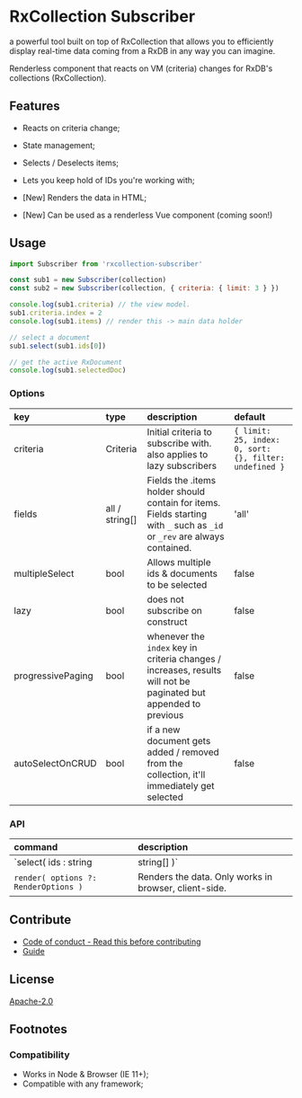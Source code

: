 # RxCollection Subscriber

a powerful tool built on top of RxCollection that allows you to efficiently display real-time data coming from a RxDB in any way you can imagine.

Renderless component that reacts on VM (criteria) changes for RxDB's collections (RxCollection).

<!-- **If you're rather interested in hooking the functionality directly into RxDB, you should check the [rxdb-subs](https://github.com/doriandrn/rxdb-subs) plugin.** - Coming soon! -->

## Features

- Reacts on criteria change;
- State management;
- Selects / Deselects items;
- Lets you keep hold of IDs you're working with;

- [New] Renders the data in HTML;
- [New] Can be used as a renderless Vue component (coming soon!)

## Usage

```js
import Subscriber from 'rxcollection-subscriber'

const sub1 = new Subscriber(collection)
const sub2 = new Subscriber(collection, { criteria: { limit: 3 } })

console.log(sub1.criteria) // the view model.
sub1.criteria.index = 2
console.log(sub1.items) // render this -> main data holder

// select a document
sub1.select(sub1.ids[0])

// get the active RxDocument
console.log(sub1.selectedDoc)
```

### Options

| key | type | description | default |
|:------|:---- |:------------|:---------|
| criteria | Criteria | Initial criteria to subscribe with. also applies to lazy subscribers | `{ limit: 25, index: 0, sort: {}, filter: undefined }`
| fields | all / string[] | Fields the .items holder should contain for items. Fields starting with `_` such as `_id` or `_rev` are always contained. | 'all'
| multipleSelect | bool | Allows multiple ids & documents to be selected | false
| lazy | bool | does not subscribe on construct | false
| progressivePaging | bool | whenever the `index` key in criteria changes / increases, results will not be paginated but appended to previous | false
| autoSelectOnCRUD | bool | if a new document gets added / removed from the collection, it'll immediately get selected | false

### API

| command | description |
| :----- | :----------- |
| `select( ids : string | string[] )` | This works in 2 ways. With `multipleSelect` option enabled it adds / removees the itemId from the .selectedIds list, otherwise it just selects / deselects that item. If the render function is used, this is cached in localStorage |
| `render( options ?: RenderOptions )` | Renders the data. Only works in browser, client-side. |

## Contribute

- [Code of conduct - Read this before contributing](./CODE_OF_CONDUCT.md)
- [Guide](./CONTRIBUTE.md)

## License

[Apache-2.0](./LICENSE)

## Footnotes

### Compatibility

- Works in Node & Browser (IE 11+);
- Compatible with any framework;
